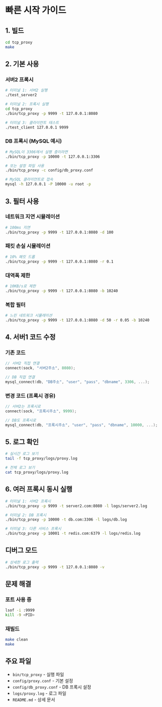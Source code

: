 # 빠른 시작 가이드

## 1. 빌드

```bash
cd tcp_proxy
make
```

## 2. 기본 사용

### 서버2 프록시
```bash
# 터미널 1: 서버2 실행
./test_server2

# 터미널 2: 프록시 실행
cd tcp_proxy
./bin/tcp_proxy -p 9999 -t 127.0.0.1:8080

# 터미널 3: 클라이언트 테스트
./test_client 127.0.0.1 9999
```

### DB 프록시 (MySQL 예시)
```bash
# MySQL이 3306에서 실행 중이라면
./bin/tcp_proxy -p 10000 -t 127.0.0.1:3306

# 또는 설정 파일 사용
./bin/tcp_proxy -c config/db_proxy.conf

# MySQL 클라이언트로 접속
mysql -h 127.0.0.1 -P 10000 -u root -p
```

## 3. 필터 사용

### 네트워크 지연 시뮬레이션
```bash
# 100ms 지연
./bin/tcp_proxy -p 9999 -t 127.0.0.1:8080 -d 100
```

### 패킷 손실 시뮬레이션
```bash
# 10% 패킷 드롭
./bin/tcp_proxy -p 9999 -t 127.0.0.1:8080 -r 0.1
```

### 대역폭 제한
```bash
# 10KB/s로 제한
./bin/tcp_proxy -p 9999 -t 127.0.0.1:8080 -b 10240
```

### 복합 필터
```bash
# 느린 네트워크 시뮬레이션
./bin/tcp_proxy -p 9999 -t 127.0.0.1:8080 -d 50 -r 0.05 -b 10240
```

## 4. 서버1 코드 수정

### 기존 코드
```c
// 서버2 직접 연결
connect(sock, "서버2주소", 8080);

// DB 직접 연결
mysql_connect(db, "DB주소", "user", "pass", "dbname", 3306, ...);
```

### 변경 코드 (프록시 경유)
```c
// 서버2는 프록시로
connect(sock, "프록시주소", 9999);

// DB도 프록시로
mysql_connect(db, "프록시주소", "user", "pass", "dbname", 10000, ...);
```

## 5. 로그 확인

```bash
# 실시간 로그 보기
tail -f tcp_proxy/logs/proxy.log

# 전체 로그 보기
cat tcp_proxy/logs/proxy.log
```

## 6. 여러 프록시 동시 실행

```bash
# 터미널 1: 서버2 프록시
./bin/tcp_proxy -p 9999 -t server2.com:8080 -l logs/server2.log

# 터미널 2: DB 프록시
./bin/tcp_proxy -p 10000 -t db.com:3306 -l logs/db.log

# 터미널 3: 다른 서비스 프록시
./bin/tcp_proxy -p 10001 -t redis.com:6379 -l logs/redis.log
```

## 디버그 모드

```bash
# 상세한 로그 출력
./bin/tcp_proxy -p 9999 -t 127.0.0.1:8080 -v
```

## 문제 해결

### 포트 사용 중
```bash
lsof -i :9999
kill -9 <PID>
```

### 재빌드
```bash
make clean
make
```

## 주요 파일

- `bin/tcp_proxy` - 실행 파일
- `config/proxy.conf` - 기본 설정
- `config/db_proxy.conf` - DB 프록시 설정
- `logs/proxy.log` - 로그 파일
- `README.md` - 상세 문서
